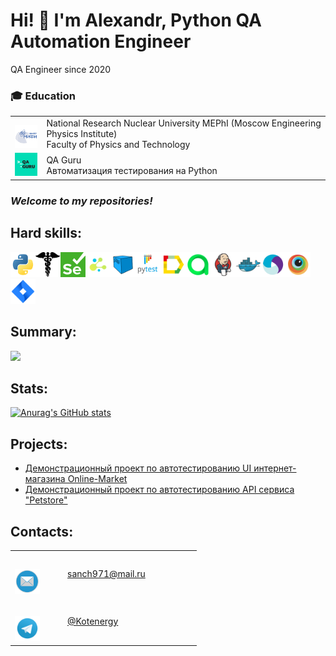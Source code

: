 # Hi! 👋 I'm Alexandr, Python QA Automation Engineer
QA Engineer since 2020

### :mortar_board: Education

<table width="100%" border='0'>
    <tr><td width="10%" valign="bottom"><img src="icons/mephi_logo.jpeg"></td><td valign="middle">National Research Nuclear University MEPhI (Moscow Engineering Physics Institute)</br>Faculty of Physics and Technology</td></tr>
    <tr><td width="10%" valign="bottom"><img src="icons/qa_guru_logo.svg"></td><td valign="middle">QA Guru</br>Автоматизация тестирования на Python</td></tr>
</table>

### *Welcome to my repositories!*

## Hard skills:

<img src="icons/python_logo_and_wordmark.svg" height="40" width="40" /><img src="icons/requests.png" height="40" width="40" /><img src="icons/selenium.png" height="40" width="40" /><img src="icons/selene.png" height="40" width="40" /><img src="icons/selenoid.svg" height="40" width="40" /><img src="icons/pytest_logo.svg" height="40" width="40" /><img src="icons/allure_Report.svg" height="40" width="40" /><img src="icons/allure_EE.svg" height="40" width="40" /><img src="icons/jenkins.svg" height="40" width="40" /><img src="icons/docker.svg" height="40" width="40" /><img src="icons/appium.svg" height="40" width="40" /><img src="icons/browserstack.svg" height="40" width="40" /><img src="icons/jira.svg" height="40" width="40" />

## Summary:

![](https://github-profile-summary-cards.vercel.app/api/cards/profile-details?username=AQuAgenerale97)

## Stats:

[![Anurag's GitHub stats](https://github-readme-stats.vercel.app/api?username=AQuAgenerale97)](https://github.com/AQuAgenerale97/github-readme-stats)

## Projects:
- <a target="_blank" href="https://github.com/AQuAgenerale97/ui_autotests_online_market">Демонстрационный проект по автотестированию UI интернет-магазина Online-Market </a>
- <a target="_blank" href="https://github.com/AQuAgenerale97/api_autotests_Petstore">Демонстрационный проект по автотестированию API сервиса "Petstore"</a>

## Contacts:

<table width="100%" border="0">
  <tr> 
    <td width="70" height="70" valign="bottom"><img src="icons/mail.png" height="40" width="40"></td>
    <td width="200" height="70" valign="middle"><a href="mailto:inbox@ponomarev-iv.ru">sanch971@mail.ru</a></td>
  </tr>
  <tr>
    <td width="70" height="70" valign="bottom"><img src="icons/telegram.svg" height="40" width="40"></td>
    <td width="200" height="70" valign="middle"><a href="https://t.me/IV_Ponomarev">@Kotenergy</a></td>
  </tr>
</table>

<!--
**AQuAgenerale97/AQuAgenerale97** is a ✨ _special_ ✨ repository because its `README.md` (this file) appears on your GitHub profile.

